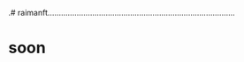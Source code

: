 .# raimanft....................................................................................
# soon
